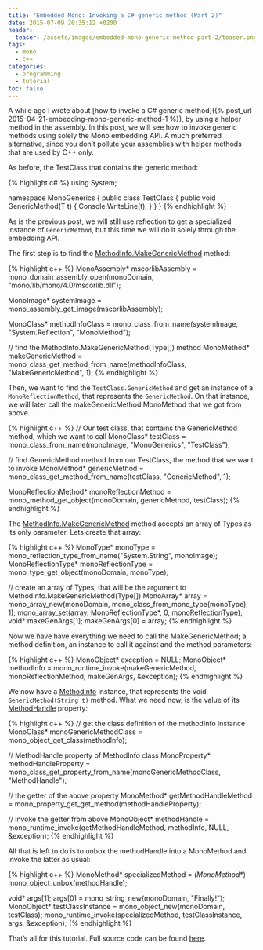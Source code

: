 ```yaml
---
title: "Embedded Mono: Invoking a C# generic method (Part 2)"
date: 2015-07-09 20:35:12 +0200
header:
  teaser: /assets/images/embedded-mono-generic-method-part-2/teaser.png
tags: 
  - mono
  - c++
categories: 
  - programming
  - tutorial
toc: false
---
```


A while ago I wrote about [how to invoke a C# generic method]({% post_url 2015-04-21-embedding-mono-generic-method-1 %}), by using a helper method in the assembly. In this post, we will see how to invoke generic methods using solely the Mono embedding API. A much preferred alternative, since you don’t pollute your assemblies with helper methods that are used by C++ only.

As before, the TestClass that contains the generic method:

{% highlight c# %}
using System;
 
namespace MonoGenerics
{
  public class TestClass
  {
    public void GenericMethod<T>(T t)
    {
      Console.WriteLine(t);
    }
  }
}
{% endhighlight %}

As is the previous post, we will still use reflection to get a specialized instance of `GenericMethod`, but this time we will do it solely through the embedding API.

The first step is to find the [MethodInfo.MakeGenericMethod](https://msdn.microsoft.com/en-us/library/system.reflection.methodinfo.makegenericmethod(v=vs.100).aspx) method:

{% highlight c++ %}
MonoAssembly* mscorlibAssembly = mono_domain_assembly_open(monoDomain,
                                                           "mono/lib/mono/4.0/mscorlib.dll");

MonoImage* systemImage = mono_assembly_get_image(mscorlibAssembly);

MonoClass* methodInfoClass = mono_class_from_name(systemImage,
                                                  "System.Reflection",
                                                  "MonoMethod");

// find the MethodInfo.MakeGenericMethod(Type[]) method
MonoMethod* makeGenericMethod = mono_class_get_method_from_name(methodInfoClass,
                                                                "MakeGenericMethod",
                                                                1);
{% endhighlight %}

Then, we want to find the `TestClass.GenericMethod` and get an instance of a `MonoReflectionMethod`, that represents the `GenericMethod`. On that instance, we will later call the makeGenericMethod MonoMethod that we got from above.

{% highlight c++ %}
// Our test class, that contains the GenericMethod method, which we want to call
MonoClass* testClass = mono_class_from_name(monoImage,
                                            "MonoGenerics",
                                            "TestClass");

// find GenericMethod method from our TestClass, the method that we want to invoke
MonoMethod* genericMethod = mono_class_get_method_from_name(testClass,
                                                            "GenericMethod",
                                                            1);

MonoReflectionMethod* monoReflectionMethod = mono_method_get_object(monoDomain,
                                                                    genericMethod,
                                                                    testClass);
{% endhighlight %}

The [MethodInfo.MakeGenericMethod](https://msdn.microsoft.com/en-us/library/system.reflection.methodinfo.makegenericmethod(v=vs.100).aspx) method accepts an array of Types as its only parameter. Lets create that array:

{% highlight c++ %}
MonoType* monoType = mono_reflection_type_from_name("System.String", monoImage);
MonoReflectionType* monoReflectionType = mono_type_get_object(monoDomain,
                                                              monoType);

// create an array of Types, that will be the argument to MethodInfo.MakeGenericMethod(Type[])
MonoArray* array = mono_array_new(monoDomain, mono_class_from_mono_type(monoType), 1);
mono_array_set(array, MonoReflectionType*, 0, monoReflectionType);
void* makeGenArgs[1];
makeGenArgs[0] = array;
{% endhighlight %}

Now we have have everything we need to call the MakeGenericMethod; a method definition, an instance to call it against and the method parameters:

{% highlight c++ %}
MonoObject* exception = NULL;
MonoObject* methodInfo = mono_runtime_invoke(makeGenericMethod, monoReflectionMethod, makeGenArgs, &exception);
{% endhighlight %}

We now have a [MethodInfo](https://msdn.microsoft.com/en-us/library/system.reflection.methodinfo(v=vs.100).aspx) instance, that represents the void `GenericMethod(String t)` method. What we need now, is the value of its [MethodHandle](https://msdn.microsoft.com/en-us/library/system.reflection.methodbase.methodhandle(v=vs.100).aspx) property:

{% highlight c++ %}
// get the class definition of the methodInfo instance
MonoClass* monoGenericMethodClass = mono_object_get_class(methodInfo);

// MethodHandle property of MethodInfo class
MonoProperty* methodHandleProperty = mono_class_get_property_from_name(monoGenericMethodClass, "MethodHandle");

// the getter of the above property
MonoMethod* getMethodHandleMethod = mono_property_get_get_method(methodHandleProperty);

// invoke the getter from above
MonoObject* methodHandle = mono_runtime_invoke(getMethodHandleMethod, methodInfo, NULL, &exception);
{% endhighlight %}

All that is left to do is to unbox the methodHandle into a MonoMethod and invoke the latter as usual:

{% highlight c++ %}
MonoMethod* specializedMethod = *(MonoMethod**) mono_object_unbox(methodHandle);

void* args[1];
args[0] = mono_string_new(monoDomain, "Finally!");
MonoObject* testClassInstance = mono_object_new(monoDomain, testClass);
mono_runtime_invoke(specializedMethod, testClassInstance, args, &exception);
{% endhighlight %}

That’s all for this tutorial. Full source code can be found [here](https://gist.github.com/gedim21/8d86ba8e59ac5d8ed0ee).
